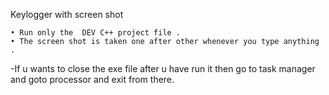 Keylogger with screen shot

    • Run only the  DEV C++ project file .
    • The screen shot is taken one after other whenever you type anything .  

-If u wants to close the exe file after u have run it then go to task manager and goto processor and exit from there.
